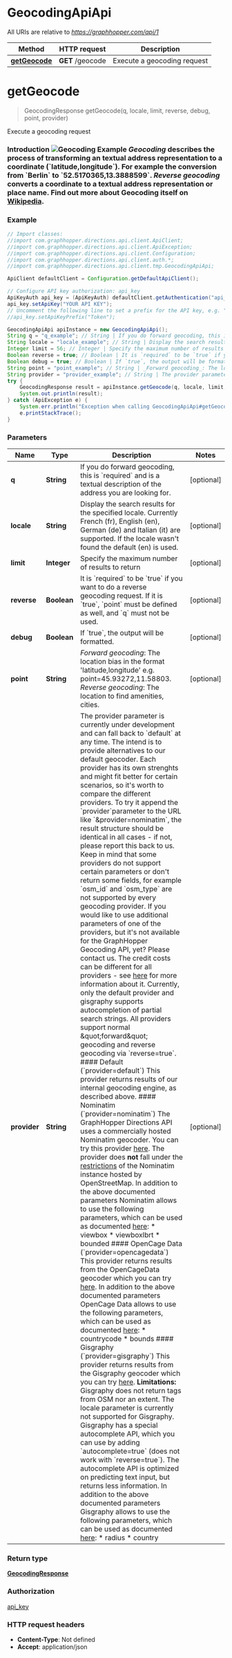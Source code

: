 # GeocodingApiApi

All URIs are relative to *https://graphhopper.com/api/1*

Method | HTTP request | Description
------------- | ------------- | -------------
[**getGeocode**](GeocodingApiApi.md#getGeocode) | **GET** /geocode | Execute a geocoding request

<a name="getGeocode"></a>
# **getGeocode**
> GeocodingResponse getGeocode(q, locale, limit, reverse, debug, point, provider)

Execute a geocoding request

 ### Introduction  ![Geocoding Example](./img/geocoding-example.png)  _Geocoding_ describes the process of transforming an textual address representation to a coordinate (&#x60;latitude,longitude&#x60;). For example the conversion from &#x60;Berlin&#x60; to &#x60;52.5170365,13.3888599&#x60;.  _Reverse geocoding_ converts a coordinate to a textual address representation or place name. Find out more about Geocoding itself on [Wikipedia](http://en.wikipedia.org/wiki/Geocoding). 

### Example
```java
// Import classes:
//import com.graphhopper.directions.api.client.ApiClient;
//import com.graphhopper.directions.api.client.ApiException;
//import com.graphhopper.directions.api.client.Configuration;
//import com.graphhopper.directions.api.client.auth.*;
//import com.graphhopper.directions.api.client.tmp.GeocodingApiApi;

ApiClient defaultClient = Configuration.getDefaultApiClient();

// Configure API key authorization: api_key
ApiKeyAuth api_key = (ApiKeyAuth) defaultClient.getAuthentication("api_key");
api_key.setApiKey("YOUR API KEY");
// Uncomment the following line to set a prefix for the API key, e.g. "Token" (defaults to null)
//api_key.setApiKeyPrefix("Token");

GeocodingApiApi apiInstance = new GeocodingApiApi();
String q = "q_example"; // String | If you do forward geocoding, this is `required` and is a textual description of the address you are looking for.
String locale = "locale_example"; // String | Display the search results for the specified locale. Currently French (fr), English (en), German (de) and Italian (it) are supported. If the locale wasn't found the default (en) is used.
Integer limit = 56; // Integer | Specify the maximum number of results to return
Boolean reverse = true; // Boolean | It is `required` to be `true` if you want to do a reverse geocoding request. If it is `true`, `point` must be defined as well, and `q` must not be used.
Boolean debug = true; // Boolean | If `true`, the output will be formatted.
String point = "point_example"; // String | _Forward geocoding_: The location bias in the format 'latitude,longitude' e.g. point=45.93272,11.58803. _Reverse geocoding_: The location to find amenities, cities.
String provider = "provider_example"; // String | The provider parameter is currently under development and can fall back to `default` at any time. The intend is to provide alternatives to our default geocoder. Each provider has its own strenghts and might fit better for certain scenarios, so it's worth to compare the different providers. To try it append the `provider`parameter to the URL like `&provider=nominatim`, the result structure should be identical in all cases - if not, please report this back to us. Keep in mind that some providers do not support certain parameters or don't return some fields, for example `osm_id` and `osm_type` are not supported by every geocoding provider. If you would like to use additional parameters of one of the providers, but it's not available for the GraphHopper Geocoding API, yet? Please contact us.  The credit costs can be different for all providers - see [here](https://support.graphhopper.com/support/solutions/articles/44000718211-what-is-one-credit-) for more information about it.  Currently, only the default provider and gisgraphy supports autocompletion of partial search strings.  All providers support normal \"forward\" geocoding and reverse geocoding via `reverse=true`.  #### Default (`provider=default`)  This provider returns results of our internal geocoding engine, as described above.  #### Nominatim (`provider=nominatim`)  The GraphHopper Directions API uses a commercially hosted Nominatim geocoder. You can try this provider [here](https://nominatim.openstreetmap.org/). The provider does **not** fall under the [restrictions](https://operations.osmfoundation.org/policies/nominatim/) of the Nominatim instance hosted by OpenStreetMap.  In addition to the above documented parameters Nominatim allows to use the following parameters, which can be used as documented [here](https://wiki.openstreetmap.org/wiki/Nominatim#Parameters):  * viewbox * viewboxlbrt * bounded  #### OpenCage Data (`provider=opencagedata`)  This provider returns results from the OpenCageData geocoder which you can try [here](https://geocoder.opencagedata.com/demo).  In addition to the above documented parameters OpenCage Data allows to use the following parameters, which can be used as documented [here](https://geocoder.opencagedata.com/api#forward-opt):  * countrycode * bounds  #### Gisgraphy (`provider=gisgraphy`)  This provider returns results from the Gisgraphy geocoder which you can try [here](https://services.gisgraphy.com/static/leaflet/index.html).  **Limitations:** Gisgraphy does not return tags from OSM nor an extent. The locale parameter is currently not supported for Gisgraphy.  Gisgraphy has a special autocomplete API, which you can use by adding `autocomplete=true` (does not work with `reverse=true`). The autocomplete API is optimized on predicting text input, but returns less information.  In addition to the above documented parameters Gisgraphy allows to use the following parameters, which can be used as documented [here](http://www.gisgraphy.com/documentation/user-guide.php):  * radius * country 
try {
    GeocodingResponse result = apiInstance.getGeocode(q, locale, limit, reverse, debug, point, provider);
    System.out.println(result);
} catch (ApiException e) {
    System.err.println("Exception when calling GeocodingApiApi#getGeocode");
    e.printStackTrace();
}
```

### Parameters

Name | Type | Description  | Notes
------------- | ------------- | ------------- | -------------
 **q** | **String**| If you do forward geocoding, this is &#x60;required&#x60; and is a textual description of the address you are looking for. | [optional]
 **locale** | **String**| Display the search results for the specified locale. Currently French (fr), English (en), German (de) and Italian (it) are supported. If the locale wasn&#x27;t found the default (en) is used. | [optional]
 **limit** | **Integer**| Specify the maximum number of results to return | [optional]
 **reverse** | **Boolean**| It is &#x60;required&#x60; to be &#x60;true&#x60; if you want to do a reverse geocoding request. If it is &#x60;true&#x60;, &#x60;point&#x60; must be defined as well, and &#x60;q&#x60; must not be used. | [optional]
 **debug** | **Boolean**| If &#x60;true&#x60;, the output will be formatted. | [optional]
 **point** | **String**| _Forward geocoding_: The location bias in the format &#x27;latitude,longitude&#x27; e.g. point&#x3D;45.93272,11.58803. _Reverse geocoding_: The location to find amenities, cities. | [optional]
 **provider** | **String**| The provider parameter is currently under development and can fall back to &#x60;default&#x60; at any time. The intend is to provide alternatives to our default geocoder. Each provider has its own strenghts and might fit better for certain scenarios, so it&#x27;s worth to compare the different providers. To try it append the &#x60;provider&#x60;parameter to the URL like &#x60;&amp;provider&#x3D;nominatim&#x60;, the result structure should be identical in all cases - if not, please report this back to us. Keep in mind that some providers do not support certain parameters or don&#x27;t return some fields, for example &#x60;osm_id&#x60; and &#x60;osm_type&#x60; are not supported by every geocoding provider. If you would like to use additional parameters of one of the providers, but it&#x27;s not available for the GraphHopper Geocoding API, yet? Please contact us.  The credit costs can be different for all providers - see [here](https://support.graphhopper.com/support/solutions/articles/44000718211-what-is-one-credit-) for more information about it.  Currently, only the default provider and gisgraphy supports autocompletion of partial search strings.  All providers support normal \&quot;forward\&quot; geocoding and reverse geocoding via &#x60;reverse&#x3D;true&#x60;.  #### Default (&#x60;provider&#x3D;default&#x60;)  This provider returns results of our internal geocoding engine, as described above.  #### Nominatim (&#x60;provider&#x3D;nominatim&#x60;)  The GraphHopper Directions API uses a commercially hosted Nominatim geocoder. You can try this provider [here](https://nominatim.openstreetmap.org/). The provider does **not** fall under the [restrictions](https://operations.osmfoundation.org/policies/nominatim/) of the Nominatim instance hosted by OpenStreetMap.  In addition to the above documented parameters Nominatim allows to use the following parameters, which can be used as documented [here](https://wiki.openstreetmap.org/wiki/Nominatim#Parameters):  * viewbox * viewboxlbrt * bounded  #### OpenCage Data (&#x60;provider&#x3D;opencagedata&#x60;)  This provider returns results from the OpenCageData geocoder which you can try [here](https://geocoder.opencagedata.com/demo).  In addition to the above documented parameters OpenCage Data allows to use the following parameters, which can be used as documented [here](https://geocoder.opencagedata.com/api#forward-opt):  * countrycode * bounds  #### Gisgraphy (&#x60;provider&#x3D;gisgraphy&#x60;)  This provider returns results from the Gisgraphy geocoder which you can try [here](https://services.gisgraphy.com/static/leaflet/index.html).  **Limitations:** Gisgraphy does not return tags from OSM nor an extent. The locale parameter is currently not supported for Gisgraphy.  Gisgraphy has a special autocomplete API, which you can use by adding &#x60;autocomplete&#x3D;true&#x60; (does not work with &#x60;reverse&#x3D;true&#x60;). The autocomplete API is optimized on predicting text input, but returns less information.  In addition to the above documented parameters Gisgraphy allows to use the following parameters, which can be used as documented [here](http://www.gisgraphy.com/documentation/user-guide.php):  * radius * country  | [optional]

### Return type

[**GeocodingResponse**](GeocodingResponse.md)

### Authorization

[api_key](../README.md#api_key)

### HTTP request headers

 - **Content-Type**: Not defined
 - **Accept**: application/json

